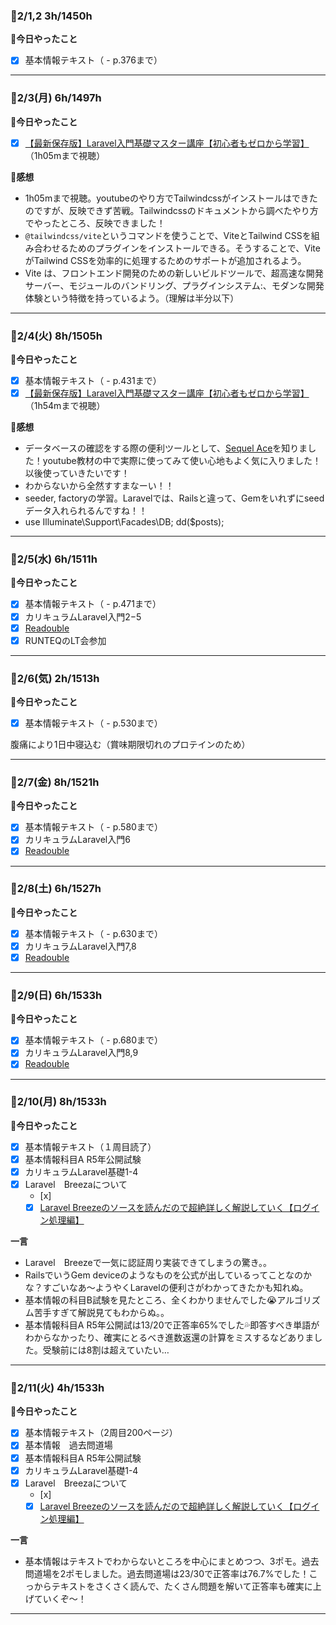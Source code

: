 ### 🍓2/1,2  3h/1450h
**🐰今日やったこと**
- [x] 基本情報テキスト（ - p.376まで）
***
### 🍓2/3(月) 6h/1497h
**🐰今日やったこと**
- [x] [【最新保存版】Laravel入門基礎マスター講座【初心者もゼロから学習】
](https://www.youtube.com/watch?v=SXjrlVs5Tnk)（1h05mまで視聴）

**🐣感想**

- 1h05mまで視聴。youtubeのやり方でTailwindcssがインストールはできたのですが、反映できず苦戦。Tailwindcssのドキュメントから調べたやり方でやったところ、反映できました！
- `@tailwindcss/vite`というコマンドを使うことで、ViteとTailwind CSSを組み合わせるためのプラグインをインストールできる。そうすることで、ViteがTailwind CSSを効率的に処理するためのサポートが追加されるよう。
- Vite は、フロントエンド開発のための新しいビルドツールで、超高速な開発サーバー、モジュールのバンドリング、プラグインシステム:、モダンな開発体験という特徴を持っているよう。（理解は半分以下）
***
### 🍓2/4(火) 8h/1505h
**🐰今日やったこと**
- [x] 基本情報テキスト（ - p.431まで）
- [x] [【最新保存版】Laravel入門基礎マスター講座【初心者もゼロから学習】
](https://www.youtube.com/watch?v=SXjrlVs5Tnk)（1h54mまで視聴）

**🐣感想**

- データベースの確認をする際の便利ツールとして、[Sequel Ace](https://apps.apple.com/us/app/sequel-ace/id1518036000?ls=1)を知りました！youtube教材の中で実際に使ってみて使い心地もよく気に入りました！以後使っていきたいです！
- わからないから全然すすまなーい！！
- seeder, factoryの学習。Laravelでは、Railsと違って、Gemをいれずにseedデータ入れられるんですね！！
- use Illuminate\Support\Facades\DB; dd($posts);

***
### 🍓2/5(水) 6h/1511h
**🐰今日やったこと**
- [x] 基本情報テキスト（ - p.471まで）
- [x] カリキュラムLaravel入門2−5
- [x] [Readouble](https://readouble.com)
- [x] RUNTEQのLT会参加

***
### 🍓2/6(気) 2h/1513h
**🐰今日やったこと**
- [x] 基本情報テキスト（ - p.530まで）

腹痛により1日中寝込む（賞味期限切れのプロテインのため）

***
### 🍓2/7(金) 8h/1521h
**🐰今日やったこと**
- [x] 基本情報テキスト（ - p.580まで）
- [x] カリキュラムLaravel入門6
- [x] [Readouble](https://readouble.com)
***
### 🍓2/8(土) 6h/1527h
**🐰今日やったこと**
- [x] 基本情報テキスト（ - p.630まで）
- [x] カリキュラムLaravel入門7,8
- [x] [Readouble](https://readouble.com)
***
### 🍓2/9(日) 6h/1533h
**🐰今日やったこと**
- [x] 基本情報テキスト（ - p.680まで）
- [x] カリキュラムLaravel入門8,9
- [x] [Readouble](https://readouble.com)
***
### 🍓2/10(月) 8h/1533h
**🐰今日やったこと**
- [x] 基本情報テキスト（１周目読了）
- [x] 基本情報科目A R5年公開試験
- [x] カリキュラムLaravel基礎1-4
- [x] Laravel　Breezaについて
  - [x] 
  - [x] [Laravel Breezeのソースを読んだので超絶詳しく解説していく【ログイン処理編】](https://zenn.dev/yskn_sid25/articles/5ac107b0f1cd7d)

**一言**
- Laravel　Breezeで一気に認証周り実装できてしまうの驚き。。
- RailsでいうGem deviceのようなものを公式が出しているってことなのかな？すごいなあ〜ようやくLaravelの便利さがわかってきたかも知れぬ。
- 基本情報の科目B試験を見たところ、全くわかりませんでした😭アルゴリズム苦手すぎて解説見てもわからぬ。。
- 基本情報科目A R5年公開試は13/20で正答率65%でした💦即答すべき単語がわからなかったり、確実にとるべき進数返還の計算をミスするなどありました。受験前には8割は超えていたい…
***
### 🍓2/11(火) 4h/1533h
**🐰今日やったこと**
- [x] 基本情報テキスト（2周目200ページ）
- [x] 基本情報　過去問道場
- [x] 基本情報科目A R5年公開試験
- [x] カリキュラムLaravel基礎1-4
- [x] Laravel　Breezaについて
  - [x] 
  - [x] [Laravel Breezeのソースを読んだので超絶詳しく解説していく【ログイン処理編】](https://zenn.dev/yskn_sid25/articles/5ac107b0f1cd7d)

**一言**
- 基本情報はテキストでわからないところを中心にまとめつつ、3ポモ。過去問道場を2ポモしました。過去問道場は23/30で正答率は76.7%でした！こっからテキストをさくさく読んで、たくさん問題を解いて正答率も確実に上げていくぞ〜！
***
